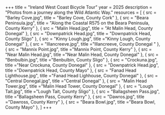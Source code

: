 +++
title = "Ireland West Coast Bicycle Tour"
year = 2025
description = "Photos from a journey along the Wild Atlantic Way."
resources = [
  { src = "Barley Cove.jpg", title = "Barley Cove, County Cork" },
  { src = "Beara Peninsula.jpg", title = "Along the Coastal R575 on the Beara Peninsula, County Kerry" },
  { src = "Malin Head.jpg", title = "At Malin Head, County Donegal" }, 
  { src = "Downpatrick Head.jpg", title = "Downpatrick Head, County Sligo" },
  { src = "Kinny Lough.jpg", title ="Kinny Lough, County Donegal" },
  { src = "Illancreeve.jpg", title ="Illancreeve, County Donegal " },
  { src = "Mannix Point.jpg", title ="Mannix Point, County Kerry" },
  { src = "Near Malin Head.jpg", title ="Near Malin Head, County Donegal" },
  { src = "Benbulbin.jpg", title ="Benbulbin, County Sligo" },
  { src = "Crockuna.jpg", title ="Near Crockuna, County Donegal" },
  { src = "Downpatrick Head.jpg", title ="Downpatrick Head, County Mayo" },
  { src = "Fanad Head Lighthouse.jpg", title ="Fanad Head Lighhouse, County Donegal" },
  { src = "Central Donegal.jpg", title ="Central Donegal" },
  { src = "Malin Head Tower.jpg", title ="Malin Head Tower, County Donegal" },
  { src = "Lough Tait.jpg", title ="Lough Tait, County Sligo" },
  { src = "Ballagsheen Pass.jpg", title ="Ballagsheen Pass, County Kerry" },
  { src = "Dawros.jpg", title ="Dawross, County Kerry" },
  { src = "Beara Bowl.jpg", title ="Beara Bowl, County Mayo" },
]
+++

